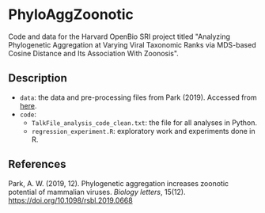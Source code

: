 # PhyloAggZoonotic
Code and data for the Harvard OpenBio SRI project titled "Analyzing Phylogenetic Aggregation at Varying Viral Taxonomic Ranks via MDS-based Cosine Distance and Its Association With Zoonosis".

## Description
* ```data```: the data and pre-processing files from Park (2019). Accessed from [here](https://figshare.com/articles/software/code_and_publicly_available_data_to_reproduce_resultscode_to_reproduce_results/9783785?backTo=/collections/Code_to_support_Phylogenetic_aggregation_increases_zoonotic_potential_of_mammalian_viruses_/4658018).
* ```code```:
  * ```TalkFile_analysis_code_clean.txt```: the file for all analyses in Python. 
  * ```regression_experiment.R```: exploratory work and experiments done in R.

## References
Park, A. W. (2019, 12). Phylogenetic aggregation increases zoonotic potential of mammalian viruses. *Biology letters*, 15(12). https://doi.org/10.1098/rsbl.2019.0668
